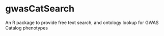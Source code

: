 # gwasCatSearch

An R package to provide free text search, and ontology lookup for GWAS Catalog phenotypes
